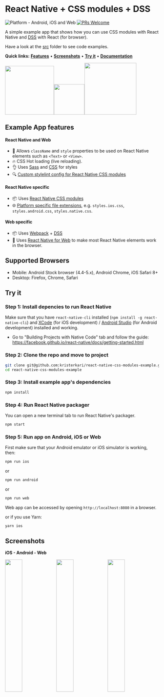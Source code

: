 # React Native + CSS modules + DSS

![Platform - Android, iOS and Web](https://img.shields.io/badge/platform-Android%20%7C%20iOS%20%7C%20Web-blue.svg)
[![PRs Welcome](https://img.shields.io/badge/PRs-welcome-brightgreen.svg)](https://egghead.io/courses/how-to-contribute-to-an-open-source-project-on-github)

A simple example app that shows how you can use CSS modules with React Native and [DSS](https://dss-lang.com) with React (for browser).

Have a look at the [src](/src) folder to see code examples.

**Quick links:** **[Features](#example-app-features)** • **[Screenshots](#screenshots)** • **[Try it](#try-it)** • **[Documentation](https://github.com/kristerkari/react-native-css-modules#documentation)**

<a href="https://facebook.github.io/react-native/"><img src="images/react-native-logo.png" width="160"></a><img src="images/plus.svg" width="100"><a href="https://github.com/css-modules/css-modules"><img src="images/css-modules-logo.svg" width="170"></a>

## Example App features

#### React Native and Web

- :tada: Allows `className` and `style` properties to be used on React Native elements such as `<Text>` or `<View>`.
- :fire: CSS Hot loading (live reloading).
- :ok_hand: Uses [Sass](src/Buttons.scss) and [CSS](src/ProfileCard.css) for styles
- :mag: [Custom stylelint config for React Native CSS modules](https://github.com/kristerkari/stylelint-config-react-native-css-modules)

#### React Native specific

- :package: Uses [React Native CSS modules](https://github.com/kristerkari/react-native-css-modules)
- :globe_with_meridians: [Platform specific file extensions](https://facebook.github.io/react-native/docs/platform-specific-code.html#platform-specific-extensions), e.g. `styles.ios.css`, `styles.android.css`, `styles.native.css`.

#### Web specific

- :package: Uses [Webpack](https://webpack.js.org/) + [DSS](https://dss-lang.com)
- :wrench: Uses [React Native for Web](https://github.com/necolas/react-native-web) to make most React Native elements work in the browser.

## Supported Browsers

- Mobile: Android Stock browser (4.4-5.x), Android Chrome, iOS Safari 8+
- Desktop: Firefox, Chrome, Safari

## Try it

### Step 1: Install depencies to run React Native

Make sure that you have `react-native-cli` installed (`npm install -g react-native-cli`) and [XCode](https://developer.apple.com/xcode/) (for iOS development) / [Android Studio](https://developer.android.com/studio/index.html) (for Android development) installed and working.

- Go to "Building Projects with Native Code" tab and follow the guide: https://facebook.github.io/react-native/docs/getting-started.html

### Step 2: Clone the repo and move to project

```sh
git clone git@github.com:kristerkari/react-native-css-modules-example.git
cd react-native-css-modules-example
```

### Step 3: Install example app's dependencies

```sh
npm install
```

### Step 4: Run React Native packager

You can open a new terminal tab to run React Native's packager.

```sh
npm start
```

### Step 5: Run app on Android, iOS or Web

First make sure that your Android emulator or iOS simulator is working, then:

```sh
npm run ios
```

or

```sh
npm run android
```

or

```sh
npm run web
```

Web app can be accessed by opening `http://localhost:8080` in a browser.

or if you use Yarn:

```sh
yarn ios
```

## Screenshots

**iOS - Android - Web**

<img src="screenshots/ios.png" width="33.3333%"><img src="screenshots/android.png" width="33.3333%"><img src="screenshots/web3.png" width="33.3333%">
